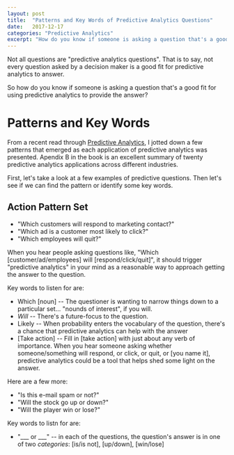 ```yaml
---
layout: post
title:  "Patterns and Key Words of Predictive Analytics Questions"
date:   2017-12-17
categories: "Predictive Analytics"
excerpt: "How do you know if someone is asking a question that's a good fit for using predictive analytics to provide the answer?"
---
```

Not all questions are "predictive analytics questions".  That is to say, not every question asked by a decision maker is a good fit for predictive analytics to answer.

So how do you know if someone is asking a question that's a good fit for using predictive analytics to provide the answer?

# Patterns and Key Words
From a recent read through [Predictive Analytics](https://www.amazon.com/Predictive-Analytics-Power-Predict-Click-ebook/dp/B019HR9X4U/ref=sr_1_1?ie=UTF8&qid=1513540111&sr=8-1&keywords=predictive+analytics), I jotted down a few patterns that emerged as each application of predictive analytics was presented.  Apendix B in the book is an excellent summary of twenty predictive analytics applications across different industries.

First, let's take a look at a few examples of predictive questions.  Then let's see if we can find the pattern or identify some key words.

## Action Pattern Set
* "Which customers will respond to marketing contact?"
* "Which ad is a customer most likely to click?"
* "Which employees will quit?"

When you hear people asking questions like, "Which [customer/ad/employees] will [respond/click/quit]", it should trigger "predictive analytics" in your mind as a reasonable way to approach getting the answer to the question.

Key words to listen for are:
* Which [noun] -- The questioner is wanting to narrow things down to a particular set... "nounds of interest", if you will.
* <em>Will</em> -- There's a future-focus to the question.
* Likely -- When probability enters the vocabulary of the question, there's a chance that predictive analytics can help with the answer
* [Take action] -- Fill in [take action] with just about any verb of importance.  When you hear someone asking whether someone/something will respond, or click, or quit, or [you name it], predictive analytics could be a tool that helps shed some light on the answer.

Here are a few more:
* "Is this e-mail spam or not?"
* "Will the stock go up or down?"
* "Will the player win or lose?"

Key words to listn for are:
* "___ or ___" -- in each of the questions, the question's answer is in one of two *categories*:  [is/is not], [up/down], [win/lose]
